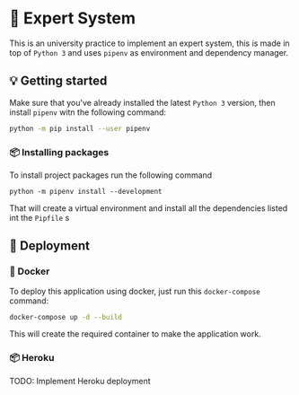 # 🤖 Expert System

This is an university practice to implement an expert system, this is made in top of `Python 3` and uses `pipenv` as environment and dependency manager.

## 💡 Getting started

Make sure that you've already installed the latest `Python 3` version, then install `pipenv` witn the following command:

```bash
python -m pip install --user pipenv
```

### 📦 Installing packages

To install project packages run the following command

```
python -m pipenv install --development
```

That will create a virtual environment and install all the dependencies listed int the `Pipfile`
s

## 🚀 Deployment

### 🐋 Docker

To deploy this application using docker, just run this `docker-compose` command:

```bash
docker-compose up -d --build
```

This will create the required container to make the application work.

### 📦 Heroku

TODO: Implement Heroku deployment
